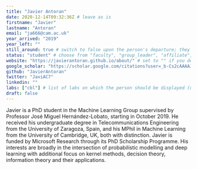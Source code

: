 ```yaml
---
title: "Javier Antoran"
date: 2020-12-14T09:32:36Z # leave as is
firstname: "Javier"
lastname: "Antoran"
email: "ja666@cam.ac.uk"
year_arrived: "2019"
year_left: ""
still_around: true # switch to false upon the person's departure; they will then appear as Alumnus
status: "student" # choose from "faculty", "group_leader", "affiliate", "postdoc", "student", "visitor", "support", "admin"
website: "https://javierantoran.github.io/about/" # set to "" if you don't have one
google_scholar: "https://scholar.google.com/citations?user=_b-Cs2cAAAAJ&hl=en&authuser=1"
github: "JavierAntoran"
twitter: "JaviAC7"
linkedin: ""
labs: ["cbl"] # list of labs on which the person should be displayed (use "cbl" to display on the main CBL website, and the PI's lastname (lowercase) for individual lab's websites, e.g. "hennequin")
draft: false
---
```


<!-- Use the space below for the biography, in Markdown format. This is what will be displayed on the person's page, where you land upon clicking on the person's picture in the "People" list -->

Javier is a PhD student in the Machine Learning Group supervised by Professor José Miguel Hernández-Lobato, starting in October 2019. He received his undergraduate degree in Telecommunications Engineering from the University of Zaragoza, Spain, and his MPhil in Machine Learning from the University of Cambridge, UK, both with distinction. Javier is funded by Microsoft Research through its PhD Scholarship Programme. His interests are broadly in the intersection of probabilistic modelling and deep learning with additional focus on kernel methods, decision theory, information theory and their applications.
